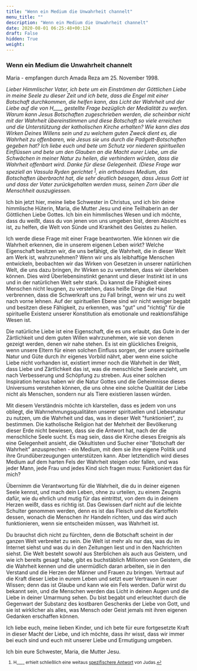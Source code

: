```yaml
---
title: "Wenn ein Medium die Unwahrheit channelt"
menu_title: ""
description: "Wenn ein Medium die Unwahrheit channelt"
date: 2020-08-01 06:25:48+00:124
draft: False
hidden: True
weight:
---
```

### Wenn ein Medium die Unwahrheit channelt

Maria - empfangen durch Amada Reza am 25. November 1998.

*Lieber Himmlischer Vater, ich bete um ein Einströmen der Göttlichen Liebe in meine Seele zu dieser Zeit und ich bete, dass die Engel mit einer Botschaft durchkommen, die helfen kann, das Licht der Wahrheit und der Liebe auf die von H____ gestellte Frage bezüglich der Medialität zu werfen. Warum kann Jesus Botschaften zugeschrieben werden, die scheinbar nicht mit der Wahrheit übereinstimmen und diese Botschaft so viele erreichen und die Unterstützung der katholischen Kirche erhalten? Wie kann dies das Wirken Deines Willens sein und zu welchem guten Zweck dient es, die Wahrheit zu offenbaren, wie Jesus sie uns durch die Padgett-Botschaften gegeben hat? Ich liebe euch und bete um Schutz vor niederen spirituellen Einflüssen und bete um den Glauben an die Macht eurer Liebe, um die Schwächen in meiner Natur zu heilen, die verhindern würden, dass die Wahrheit offenbart wird. Danke für diese Gelegenheit. (Diese Frage war speziell an Vassula Ryden gerichtet <sup id="a1">[1](#f1)</sup>, ein orthodoxes Medium, das Botschaften überbracht hat, die sehr deutlich besagen, dass Jesus Gott ist und dass der Vater zurückgehalten werden muss, seinen Zorn über die Menschheit auszugiessen.*

Ich bin jetzt hier, meine liebe Schwester in Christus, und ich bin deine himmlische Hüterin, Maria, die Mutter Jesu und eine Teilhaberin an der Göttlichen Liebe Gottes. Ich bin ein himmlisches Wesen und ich möchte, dass du weißt, dass du von jenen von uns umgeben bist, deren Absicht es ist, zu helfen, die Welt von Sünde und Krankheit des Geistes zu heilen.

Ich werde diese Frage mit einer Frage beantworten. Wie können wir die Wahrheit erkennen, die in unserem eigenen Leben wirkt? Welche Eigenschaft besitzen wir, die uns befähigt, die Wahrheit, die in dieser Welt am Werk ist, wahrzunehmen? Wenn wir uns als leibhaftige Menschen entwickeln, beobachten wir das Wirken von Gesetzen in unserer natürlichen Welt, die uns dazu bringen, ihr Wirken so zu verstehen, dass wir überleben können. Dies wird Überlebensinstinkt genannt und dieser Instinkt ist in uns und in der natürlichen Welt sehr stark. Du kannst die Fähigkeit eines Menschen nicht leugnen, zu verstehen, dass heiße Dinge die Haut verbrennen, dass die Schwerkraft uns zu Fall bringt, wenn wir uns zu weit nach vorne lehnen. Auf der spirituellen Ebene sind wir nicht weniger begabt und besitzen diese Fähigkeit, zu erkennen, was "gut" und "richtig" für die spirituelle Existenz unserer Konstitution als emotionale und reaktionsfähige Wesen ist.

Die natürliche Liebe ist eine Eigenschaft, die es uns erlaubt, das Gute in der Zärtlichkeit und dem guten Willen wahrzunehmen, wie sie von denen gezeigt werden, denen wir nahe stehen. Es ist ein glückliches Ereignis, wenn unsere Eltern für einen solchen Einfluss sorgen, der unsere spirituelle Natur und Güte durch ihr eigenes Vorbild nährt, aber wenn eine solche Liebe nicht vorhanden ist, existiert immer noch die Wahrheit in der Welt, dass Liebe und Zärtlichkeit das ist, was die menschliche Seele anzieht, um nach Verbesserung und Schöpfung zu streben. Aus einer solchen Inspiration heraus haben wir die Natur Gottes und die Geheimnisse dieses Universums verstehen können, die uns ohne eine solche Qualität der Liebe nicht als Menschen, sondern nur als Tiere existieren lassen würden.

Mit diesem Verständnis möchte ich klarstellen, dass es jedem von uns obliegt, die Wahrnehmungsqualitäten unserer spirituellen und Liebesnatur zu nutzen, um die Wahrheit und das, was in dieser Welt "funktioniert", zu bestimmen. Die katholische Religion hat der Mehrheit der Bevölkerung dieser Erde nicht bewiesen, dass sie die Antwort hat, nach der die menschliche Seele sucht. Es mag sein, dass die Kirche dieses Ereignis als eine Gelegenheit ansieht, die Okkultisten und Sucher einer "Botschaft der Wahrheit" anzusprechen - ein Medium, mit dem sie ihre eigene Politik und ihre Grundüberzeugungen unterstützen kann. Aber letztendlich wird dieses Medium auf dem harten Fels der Wahrheit steigen oder fallen, und was jeder Mann, jede Frau und jedes Kind sich fragen muss: Funktioniert das für mich?

Übernimm die Verantwortung für die Wahrheit, die du in deiner eigenen Seele kennst, und mach dein Leben, ohne zu urteilen, zu einem Zeugnis dafür, wie du ehrlich und mutig für das eintrittst, von dem du in deinem Herzen weißt, dass es richtig ist. Das Gewissen darf nicht auf die leichte Schulter genommen werden, denn es ist das Fleisch und die Kartoffeln dessen, wonach die Menschen ihr Handeln richten, und das wird auch funktionieren, wenn sie entscheiden müssen, was Wahrheit ist.

Du brauchst dich nicht zu fürchten, denn die Botschaft scheint in der ganzen Welt verbreitet zu sein. Die Welt ist mehr als nur das, was du im Internet siehst und was du in den Zeitungen liest und in den Nachrichten siehst. Die Welt besteht sowohl aus Sterblichen als auch aus Geistern, und wie ich bereits gesagt habe, gibt es buchstäblich Millionen von Geistern, die die Wahrheit kennen und die unermüdlich daran arbeiten, sie in den Verstand und die Herzen der Männer und Frauen zu bringen. Vertraut auf die Kraft dieser Liebe in eurem Leben und setzt euer Vertrauen in euer Wissen; denn das ist Glaube und kann wie ein Fels werden. Dafür wirst du bekannt sein, und die Menschen werden das Licht in deinen Augen und die Liebe in deiner Umarmung sehen. Du bist begabt und erleuchtet durch die Gegenwart der Substanz des kostbaren Geschenks der Liebe von Gott, und sie ist wirklicher als alles, was Mensch oder Geist jemals mit ihren eigenen Gedanken erschaffen können.

Ich liebe euch, meine lieben Kinder, und ich bete für eure fortgesetzte Kraft in dieser Macht der Liebe, und ich möchte, dass ihr wisst, dass wir immer bei euch sind und euch mit unserer Liebe und Ermutigung umgeben.

Ich bin eure Schwester, Maria, die Mutter Jesu.
<small>

1. <large id="f1"> H____ erhielt schließlich eine weitaus [spezifischere Antwort](/aktuelle-botschaften/aktuelle-botschaften-in-reihenfolge-des-datums/aktuelle-botschaften-2001/die-daemmerungszone-twilight-zone-und-sommerland-hr-judas-8-september-2001/) von Judas.[↩](#a1)
